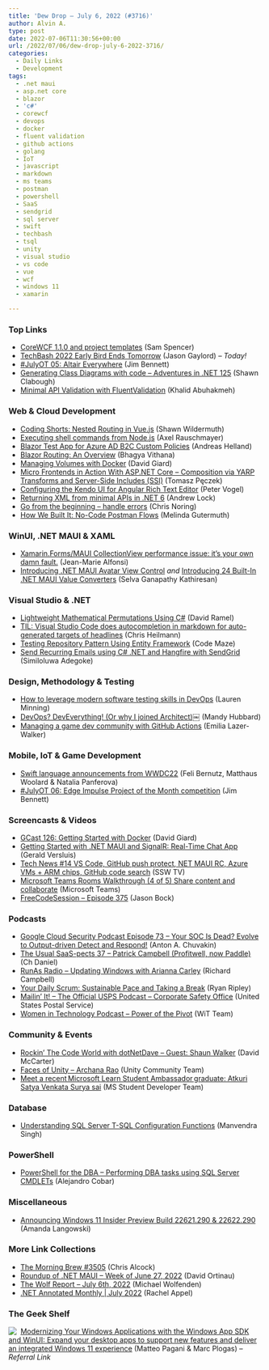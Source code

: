 ```yaml
---
title: 'Dew Drop – July 6, 2022 (#3716)'
author: Alvin A.
type: post
date: 2022-07-06T11:30:56+00:00
url: /2022/07/06/dew-drop-july-6-2022-3716/
categories:
  - Daily Links
  - Development
tags:
  - .net maui
  - asp.net core
  - blazor
  - 'c#'
  - corewcf
  - devops
  - docker
  - fluent validation
  - github actions
  - golang
  - IoT
  - javascript
  - markdown
  - ms teams
  - postman
  - powershell
  - SaaS
  - sendgrid
  - sql server
  - swift
  - techbash
  - tsql
  - unity
  - visual studio
  - vs code
  - vue
  - wcf
  - windows 11
  - xamarin

---
```

### <a name="top"></a>Top Links

  * <a href="https://devblogs.microsoft.com/dotnet/corewcf-1-1-0-and-project-templates/?WT.mc_id=DOP-MVP-4025064" target="_blank" rel="noopener">CoreWCF 1.1.0 and project templates</a> (Sam Spencer)
  * <a href="https://www.jasongaylord.com/blog/2022/07/05/techbash-early-bird-ends-tomorrow" target="_blank" rel="noopener">TechBash 2022 Early Bird Ends Tomorrow</a> (Jason Gaylord) _&#8211; Today!_
  * <a href="https://dev.to/azure/julyot-05-altair-everywhere-4ihp" target="_blank" rel="noopener">#JulyOT 05: Altair Everywhere</a> (Jim Bennett)
  * <a href="https://topenddevs.com/podcasts/adventures-in-net/episodes/generating-class-diagrams-with-code-net-125" target="_blank" rel="noopener">Generating Class Diagrams with code &#8211; Adventures in .NET 125</a> (Shawn Clabough)
  * <a href="https://khalidabuhakmeh.com/minimal-api-validation-with-fluentvalidation" target="_blank" rel="noopener">Minimal API Validation with FluentValidation</a> (Khalid Abuhakmeh)



### <a name="web"></a>Web & Cloud Development

  * <a href="https://wildermuth.com/2022/07/05/coding-shorts-nested-routes-vuejs-routing/" target="_blank" rel="noopener">Coding Shorts: Nested Routing in Vue.js</a> (Shawn Wildermuth)
  * <a href="https://2ality.com/2022/07/nodejs-child-process.html" target="_blank" rel="noopener">Executing shell commands from Node.js</a> (Axel Rauschmayer)
  * <a href="https://techcommunity.microsoft.com/t5/azure-developer-community-blog/blazor-test-app-for-azure-ad-b2c-custom-policies/ba-p/3565415?WT.mc_id=DOP-MVP-4025064" target="_blank" rel="noopener">Blazor Test App for Azure AD B2C Custom Policies</a> (Andreas Helland)
  * <a href="https://www.syncfusion.com/blogs/post/blazor-routing-an-overview.aspx" target="_blank" rel="noopener">Blazor Routing: An Overview</a> (Bhagya Vithana)
  * <a href="https://davidgiard.com/managing-volumes-with-docker" target="_blank" rel="noopener">Managing Volumes with Docker</a> (David Giard)
  * <a href="http://www.tpeczek.com/2022/07/micro-frontends-in-action-with-aspnet.html" target="_blank" rel="noopener">Micro Frontends in Action With ASP.NET Core &#8211; Composition via YARP Transforms and Server-Side Includes (SSI)</a> (Tomasz Pęczek)
  * <a href="https://www.telerik.com/blogs/configuring-kendo-ui-angular-rich-text-editor" target="_blank" rel="noopener">Configuring the Kendo UI for Angular Rich Text Editor</a> (Peter Vogel)
  * <a href="https://andrewlock.net/returning-xml-from-minimal-apis-in-dotnet-6/" target="_blank" rel="noopener">Returning XML from minimal APIs in .NET 6</a> (Andrew Lock)
  * <a href="https://dev.to/azure/go-from-the-beginning-handle-errors-2noh" target="_blank" rel="noopener">Go from the beginning &#8211; handle errors</a> (Chris Noring)
  * <a href="https://blog.postman.com/how-we-built-no-code-postman-flows/" target="_blank" rel="noopener">How We Built It: No-Code Postman Flows</a> (Melinda Gutermuth)



### <a name="silverlight"></a>WinUI, .NET MAUI & XAML

  * <a href="https://www.sharpnado.com/xamarin-forms-maui-collectionview-performance-the-10-golden-rule/" target="_blank" rel="noopener">Xamarin.Forms/MAUI CollectionView performance issue: it&#8217;s your own damn fault.</a> (Jean-Marie Alfonsi)
  * <a href="https://www.syncfusion.com/blogs/post/introducing-net-maui-avatar-view-control.aspx" target="_blank" rel="noopener">Introducing .NET MAUI Avatar View Control</a> _and_ <a href="https://www.syncfusion.com/blogs/post/introducing-24-built-in-net-maui-value-converters.aspx" target="_blank" rel="noopener">Introducing 24 Built-In .NET MAUI Value Converters</a> (Selva Ganapathy Kathiresan)



### <a name="dotnet"></a>Visual Studio & .NET

  * <a href="https://visualstudiomagazine.com/articles/2022/07/05/lightweight-permutations-using-csharp.aspx" target="_blank" rel="noopener">Lightweight Mathematical Permutations Using C#</a> (David Ramel)
  * <a href="https://christianheilmann.com/2022/07/05/til-visual-studio-code-does-autocompletion-in-markdown-for-auto-generated-targets-of-headlines/" target="_blank" rel="noopener">TIL: Visual Studio Code does autocompletion in markdown for auto-generated targets of headlines</a> (Chris Heilmann)
  * <a href="https://code-maze.com/testing-repository-pattern-entity-framework/" target="_blank" rel="noopener">Testing Repository Pattern Using Entity Framework</a> (Code Maze)
  * <a href="https://www.twilio.com/blog/recurring-emails-csharp-dotnet-with-hangfire-sendgrid" target="_blank" rel="noopener">Send Recurring Emails using C# .NET and Hangfire with SendGrid</a> (Similoluwa Adegoke)



### <a name="design"></a>Design, Methodology & Testing

  * <a href="https://about.gitlab.com/blog/2022/07/05/how-to-leverage-modern-software-testing-skills-in-devops/" target="_blank" rel="noopener">How to leverage modern software testing skills in DevOps</a> (Lauren Minning)
  * <a href="https://www.architect.io/blog/2022-07-05/devops-dev-everything-intro-mandy/" target="_blank" rel="noopener">DevOps? DevEverything! (Or why I joined Architect)￼</a> (Mandy Hubbard)
  * <a href="https://github.blog/2022-07-06-managing-a-game-dev-community/" target="_blank" rel="noopener">Managing a game dev community with GitHub Actions</a> (Emilia Lazer-Walker)



### <a name="mobile"></a>Mobile, IoT & Game Development

  * <a href="https://swift.org/blog/swift-language-updates-from-wwdc22/" target="_blank" rel="noopener">Swift language announcements from WWDC22</a> (Feli Bernutz, Matthaus Woolard & Natalia Panferova)
  * <a href="https://dev.to/azure/julyot-06-edge-impulse-project-of-the-month-competition-2pko" target="_blank" rel="noopener">#JulyOT 06: Edge Impulse Project of the Month competition</a> (Jim Bennett)



### Screencasts & Videos

  * <a href="https://davidgiard.com/gcast-126-getting-started-with-docker" target="_blank" rel="noopener">GCast 126: Getting Started with Docker</a> (David Giard)
  * <a href="https://www.youtube.com/watch?v=pDr0Hx67guk" target="_blank" rel="noopener">Getting Started with .NET MAUI and SignalR: Real-Time Chat App</a> (Gerald Versluis)
  * <a href="http://www.youtube.com/watch?v=0YjZLdFpG4E" target="_blank" rel="noopener">Tech News #14 VS Code, GitHub push protect, NET MAUI RC, Azure VMs + ARM chips, GitHub code search</a> (SSW TV)
  * <a href="http://www.youtube.com/watch?v=tBhiCSyAToc" target="_blank" rel="noopener">Microsoft Teams Rooms Walkthrough (4 of 5) Share content and collaborate</a> (Microsoft Teams)
  * <a href="http://www.youtube.com/watch?v=Y8yocydZqws" target="_blank" rel="noopener">FreeCodeSession &#8211; Episode 375</a> (Jason Bock)



### Podcasts

  * <a href="https://cloudsecuritypodcast.libsyn.com/ep73-your-soc-is-dead-evolve-to-output-driven-detect-and-respond" target="_blank" rel="noopener">Google Cloud Security Podcast Episode 73 &#8211; Your SOC Is Dead? Evolve to Output-driven Detect and Respond!</a> (Anton A. Chuvakin)
  * <a href="https://anchor.fm/theusualsaaspects/episodes/37--Patrick-Campbell-Profitwell--now-Paddle-e1kq14l" target="_blank" rel="noopener">The Usual SaaS-pects 37 &#8211; Patrick Campbell (Profitwell, now Paddle)</a> (Ch Daniel)
  * <a href="https://runasradio.com/Shows/Show/835" target="_blank" rel="noopener">RunAs Radio &#8211; Updating Windows with Arianna Carley</a> (Richard Campbell)
  * <a href="https://ryanripley.com/yds-sustainable-pace-and-taking-a-break/" target="_blank" rel="noopener">Your Daily Scrum: Sustainable Pace and Taking a Break</a> (Ryan Ripley)
  * <a href="https://podcasts.apple.com/us/podcast/corporate-safety-office/id1587184784?i=1000568894743" target="_blank" rel="noopener">Mailin’ It! &#8211; The Official USPS Podcast &#8211; Corporate Safety Office</a> (United States Postal Service)
  * <a href="https://anchor.fm/witdc/episodes/Power-of-the-Pivot-e1kral9" target="_blank" rel="noopener">Women in Technology Podcast &#8211; Power of the Pivot</a> (WiT Team)



### <a name="events"></a>Community & Events

  * <a href="https://dotnettips.wordpress.com/2022/07/05/rockin-the-code-world-with-dotnetdave-guest-shaun-walker/" target="_blank" rel="noopener">Rockin’ The Code World with dotNetDave – Guest: Shaun Walker</a> (David McCarter)
  * <a href="https://blog.unity.com/community/faces-of-unity-archana-rao" target="_blank" rel="noopener">Faces of Unity – Archana Rao</a> (Unity Community Team)
  * <a href="https://techcommunity.microsoft.com/t5/student-developer-blog/meet-a-recent-microsoft-learn-student-ambassador-graduate-atkuri/ba-p/3561922?WT.mc_id=DOP-MVP-4025064" target="_blank" rel="noopener">Meet a recent Microsoft Learn Student Ambassador graduate: Atkuri Satya Venkata Surya sai</a> (MS Student Developer Team)



### <a name="sql"></a>Database

  * <a href="https://www.mssqltips.com/sqlservertip/7305/sql-server-configuration-functions/" target="_blank" rel="noopener">Understanding SQL Server T-SQL Configuration Functions</a> (Manvendra Singh)



### <a name="ps"></a>PowerShell

  * <a href="https://www.mssqltips.com/sqlservertip/7308/powershell-sql-server-instance-details-create-backups-manage-jobs-start-instance/" target="_blank" rel="noopener">PowerShell for the DBA &#8211; Performing DBA tasks using SQL Server CMDLETs</a> (Alejandro Cobar)



### <a name="misc"></a>Miscellaneous

  * <a href="https://blogs.windows.com/blog/2022/07/05/announcing-windows-11-insider-preview-build-22621-290-22622-290/?WT.mc_id=WD-MVP-4025064" target="_blank" rel="noopener">Announcing Windows 11 Insider Preview Build 22621.290 & 22622.290</a> (Amanda Langowski)



### <a name="links"></a>More Link Collections

  * <a href="https://blog.cwa.me.uk/2022/07/06/the-morning-brew-3505/" target="_blank" rel="noopener">The Morning Brew #3505</a> (Chris Alcock)
  * <a href="https://dev.to/davidortinau/round-up-of-net-maui-week-of-june-27-2022-43pn" target="_blank" rel="noopener">Roundup of .NET MAUI &#8211; Week of June 27, 2022</a> (David Ortinau)
  * <a href="https://michael-wolfenden.github.io/2022/07/06/july-6th-2022/" target="_blank" rel="noopener">The Wolf Report &#8211; July 6th, 2022</a> (Michael Wolfenden)
  * <a href="https://blog.jetbrains.com/dotnet/2022/07/05/net-annotated-monthly-july-2022/" target="_blank" rel="noopener">.NET Annotated Monthly | July 2022</a> (Rachel Appel)



### <a name="shelf"></a>The Geek Shelf

<a href="https://www.amazon.com/dp/1803235667/?tag=amavin-20" target="_blank" rel="noopener"><img decoding="async" align="left" style="margin: 0px 4px 0px 0px; border: 0px currentcolor; border-image: none; float: left; display: inline; background-image: none;" src="https://m.media-amazon.com/images/I/41zIfz2XdnL._SS135_.jpg" border="0" /></a>&nbsp;<a href="https://www.amazon.com/dp/1803235667/?tag=amavin-20" target="_blank" rel="noopener">Modernizing Your Windows Applications with the Windows App SDK and WinUI: Expand your desktop apps to support new features and deliver an integrated Windows 11 experience</a> (Matteo Pagani & Marc Plogas) _&#8211; Referral Link_
